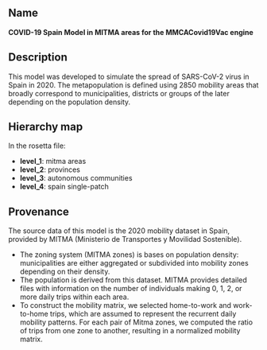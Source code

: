 ## Name

**COVID-19 Spain Model in MITMA areas for the MMCACovid19Vac engine**

## Description

This model was developed to simulate the spread of SARS-CoV-2 virus in Spain in 2020. The metapopulation is defined using 2850 mobility areas that broadly correspond to municipalities, districts or groups of the later depending on the population density.

## Hierarchy map

In the rosetta file:

- **level_1**: mitma areas  
- **level_2**: provinces  
- **level_3**: autonomous communities  
- **level_4**: spain single-patch  

## Provenance

The source data of this model is the 2020 mobility dataset in Spain, provided by MITMA (Ministerio de Transportes y Movilidad Sostenible).
* The zoning system (MITMA zones) is bases on population density: municipalities are either aggregated or subdivided into mobility zones depending on their density.
* The population is derived from this dataset. MITMA provides detailed files with information on the number of individuals making 0, 1, 2, or more daily trips within each area. 
* To construct the mobility matrix, we selected home-to-work and work-to-home trips, which are assumed to represent the recurrent daily mobility patterns. For each pair of Mitma zones, we computed the ratio of trips from one zone to another, resulting in a normalized mobility matrix.


